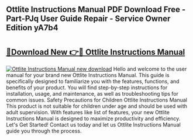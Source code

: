## Ottlite Instructions Manual PDF Download Free - Part-PJq User Guide Repair - Service Owner Edition yA7b4

# <h2><a href="http://bc34578.oget.top/?id=Ottlite+Instructions+Manual">🔗Download New 👉🔴 Ottlite Instructions Manual</a></h2>

[![Ottlite Instructions Manual new download](https://i.imgur.com/5g1atiW.png)](http://bc34578.oget.top/?id=Ottlite+Instructions+Manual)
Hello and welcome to the user manual for your brand new Ottlite Instructions Manual. This guide is specifically designed to familiarize you with the features, functions, and benefits of your product. You will find step-by-step instructions for installation, usage, and maintenance, as well as troubleshooting tips for common issues. Safety Precautions for Children Ottlite Instructions Manual This product is not suitable for children under age and should be used with adult supervision. With features like list of features, your new Ottlite Instructions Manual is designed to maximize productivity and efficiency. Let's Get Started! Contact us today and let us Ottlite Instructions Manual guide you through the process.

